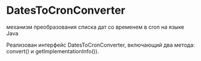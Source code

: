 # DatesToCronConverter
механизм преобразования списка дат со временем в cron на языке Java

Реализован интерфейс DatesToCronConverter, включающий два метода: convert() и getImplementationInfo()). 
